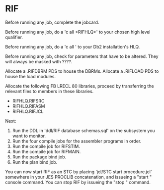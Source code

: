 # RIF

Before running any job, complete the jobcard.

Before running any job, do a 'c all \<RIFHLQ\>' to your chosen high level qualifier.

Before running any job, do a 'c all <DB2HLQ>' to your Db2 installation's HLQ.

Before running any job, check for parameters that have to be altered. They will always be masked with ????.

Allocate a <RIFHLQ>.RIFDBRM PDS to house the DBRMs.
Allocate a <RIFHLQ>.RIFLOAD PDS to house the load modules.

Allocate the following FB LRECL 80 libraries, proceed by transferring the relevant files to members in these libraries.
- RIFHLQ.RIFSRC
- RIFHLQ.RIFASM
- RIFHLQ.RIFJCL

Next:
1. Run the DDL in 'ddl/RIF database schemas.sql' on the subsystem you want to monitor.
2. Run the four compile jobs for the assembler programs in order.
3. Run the compile job for RIFSTIM.
4. Run the compile job for RIFMAIN.
5. Run the package bind job.
6. Run the plan bind job.


You can now start RIF as an STC by placing 'jcl/STC start procedure.jcl' somewhere in your JES PROCLIB concatenation, and issueing a "start <procname>" console command.
You can stop RIF by issueing the "stop <stcname>" command.